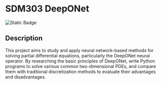# SDM303 DeepONet
![Static Badge](https://img.shields.io/badge/2025-Spring-green)
## Description
This project aims to study and apply neural network-based methods for solving partial differential equations, particularly the DeepONet neural operator. By researching the basic principles of DeepONet, write Python programs to solve various common two-dimensional PDEs, and compare them with traditional discretization methods to evaluate their advantages and disadvantages.